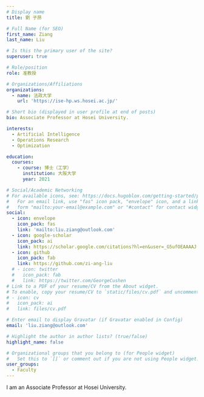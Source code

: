 ```yaml
---
# Display name
title: 劉 子昂

# Full Name (for SEO)
first_name: Ziang
last_name: Liu

# Is this the primary user of the site?
superuser: true

# Role/position
role: 准教授

# Organizations/Affiliations
organizations:
  - name: 法政大学
    url: 'https://ise-hp.ws.hosei.ac.jp/'

# Short bio (displayed in user profile at end of posts)
bio: Associate Professor at Hosei University.

interests:
  - Artificial Intelligence
  - Operations Research
  - Optimization

education:
  courses:
    - course: 博士（工学）
      institution: 大阪大学
      year: 2021

# Social/Academic Networking
# For available icons, see: https://docs.hugoblox.com/getting-started/page-builder/#icons
#   For an email link, use "fas" icon pack, "envelope" icon, and a link in the
#   form "mailto:your-email@example.com" or "#contact" for contact widget.
social:
  - icon: envelope
    icon_pack: fas
    link: 'mailto:liu.ziang@outlook.com'
  - icon: google-scholar
    icon_pack: ai
    link: https://scholar.google.com/citations?hl=en&user=_G5ufOEAAAAJ 
  - icon: github
    icon_pack: fab
    link: https://github.com/zi-ang-liu
  # - icon: twitter
  #   icon_pack: fab
  #   link: https://twitter.com/GeorgeCushen
# Link to a PDF of your resume/CV from the About widget.
# To enable, copy your resume/CV to `static/files/cv.pdf` and uncomment the lines below.
# - icon: cv
#   icon_pack: ai
#   link: files/cv.pdf

# Enter email to display Gravatar (if Gravatar enabled in Config)
email: 'liu.ziang@outlook.com'

# Highlight the author in author lists? (true/false)
highlight_name: false

# Organizational groups that you belong to (for People widget)
#   Set this to `[]` or comment out if you are not using People widget.
user_groups:
  - Faculty
---
```


I am an Associate Professor at Hosei University.
